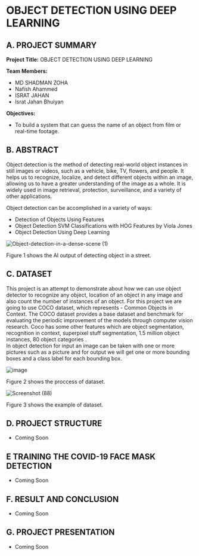 # OBJECT DETECTION USING DEEP LEARNING 

## A. PROJECT SUMMARY

**Project Title:** OBJECT DETECTION USING DEEP LEARNING

**Team Members:** 
- MD SHADMAN ZOHA
- Nafish Ahammed
- ISRAT JAHAN
- Israt Jahan Bhuiyan


 **Objectives:**
- To build a system that can guess the name of an object from film or real-time footage. 



##  B. ABSTRACT 

Object detection is the method of detecting real-world object instances in still images or videos, such as a vehicle, bike, TV, flowers, and people. It helps us to recognize, localize, and detect different objects within an image, allowing us to have a greater understanding of the image as a whole. It is widely used in image retrieval, protection, surveillance, and a variety of other applications.

Object detection can be accomplished in a variety of ways:

- Detection of Objects Using Features
- Object Detection SVM Classifications with HOG Features by Viola Jones
- Object Detection Using Deep Learning


![Object-detection-in-a-dense-scene (1)](https://user-images.githubusercontent.com/80869517/118518648-29bb1c00-b75a-11eb-939d-8c11d7b836e9.png)


Figure 1 shows the AI output of detecting object in a street.


## C.  DATASET

This project is an attempt to demonstrate about how we can use object detector to recognize any object, location of an object in any image and also count the number of instances of an object.
For this project we are going to use COCO dataset, which represents - Common Objects in Context. The COCO dataset provides a base dataset and benchmark for evaluating the periodic improvement of the models through computer vision research. Coco has some other features which are object segmentation, recognition in context, superpixel stuff segmentation, 1.5 million object instances, 80 object categories .  
In object detection for input an image can be taken with one or more pictures such as a picture and for output we will get one or more bounding boxes and a class label for each bounding box.


![image](https://user-images.githubusercontent.com/80869517/122103283-44a3ad80-ce38-11eb-8e03-edd7ca140390.png)


Figure 2 shows the proccess of dataset.


![Screenshot (88)](https://user-images.githubusercontent.com/80869517/122104550-97319980-ce39-11eb-9b07-6a854a034008.png)

Figure 3 shows the example of dataset.

## D.   PROJECT STRUCTURE

- Coming Soon




## E   TRAINING THE COVID-19 FACE MASK DETECTION

- Coming Soon


## F.  RESULT AND CONCLUSION

- Coming Soon



## G.   PROJECT PRESENTATION 

- Coming Soon





